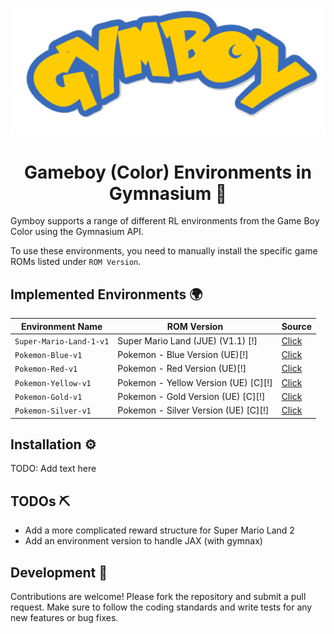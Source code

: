 <p align="center"><img src="docs/logo_curved.png" alt="Logo"></p>

<h1 align="center">Gameboy (Color) Environments in Gymnasium 🤖</h1>

Gymboy supports a range of different RL environments from the Game Boy Color using the Gymnasium API.

To use these environments, you need to manually install the specific game ROMs listed under `ROM Version`.

## Implemented Environments 🌍
| Environment Name | ROM Version | Source |
|----------|----------|----------|
| `Super-Mario-Land-1-v1`  | Super Mario Land (JUE) (V1.1) [!] | [Click](https://github.com/nobodyPerfecZ/gymboy/blob/master/gymboy/environments/mario/land_1/super_mario_land_1.py)   | 
| `Pokemon-Blue-v1`   | Pokemon - Blue Version (UE)[!] | [Click](https://github.com/nobodyPerfecZ/gymboy/blob/master/gymboy/environments/pokemon/gen_1/blue/blue.py)   |
| `Pokemon-Red-v1`   | Pokemon - Red Version (UE)[!] | [Click](https://github.com/nobodyPerfecZ/gymboy/blob/master/gymboy/environments/pokemon/gen_1/red/red.py)   |
| `Pokemon-Yellow-v1`   | Pokemon - Yellow Version (UE) [C][!] | [Click](https://github.com/nobodyPerfecZ/gymboy/blob/master/gymboy/environments/pokemon/gen_1/yellow/yellow.py)   |
| `Pokemon-Gold-v1`   | Pokemon - Gold Version (UE) [C][!] | [Click](https://github.com/nobodyPerfecZ/gymboy/blob/master/gymboy/environments/pokemon/gen_2/gold/gold.py)   |
| `Pokemon-Silver-v1`   | Pokemon - Silver Version (UE) [C][!] | [Click](https://github.com/nobodyPerfecZ/gymboy/blob/master/gymboy/environments/pokemon/gen_2/silver/silver.py)   |

## Installation ⚙️
TODO: Add text here

## TODOs ⛏
- Add a more complicated reward structure for Super Mario Land 2
- Add an environment version to handle JAX (with gymnax)

## Development 🔧
Contributions are welcome! Please fork the repository and submit a pull request. Make sure to follow the coding standards and write tests for any new features or bug fixes.